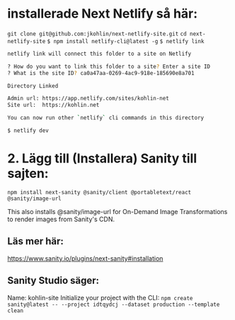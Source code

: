 # installerade Next Netlify så här:

`git clone git@github.com:jkohlin/next-netlify-site.git`
`cd next-netlify-site`
`$ npm install netlify-cli@latest -g`
`$ netlify link`

```bash
netlify link will connect this folder to a site on Netlify

? How do you want to link this folder to a site? Enter a site ID
? What is the site ID? ca0a47aa-0269-4ac9-918e-185690e8a701

Directory Linked

Admin url: https://app.netlify.com/sites/kohlin-net
Site url:  https://kohlin.net

You can now run other `netlify` cli commands in this directory
```

`$ netlify dev`

# 2. Lägg till (Installera) Sanity till sajten:

`npm install next-sanity @sanity/client @portabletext/react @sanity/image-url`

This also installs @sanity/image-url for On-Demand Image Transformations to render images from Sanity's CDN.

## Läs mer här:

https://www.sanity.io/plugins/next-sanity#installation

## Sanity Studio säger:

Name: kohlin-site
Initialize your project with the CLI:
`npm create sanity@latest -- --project idtqydcj --dataset production --template clean`
